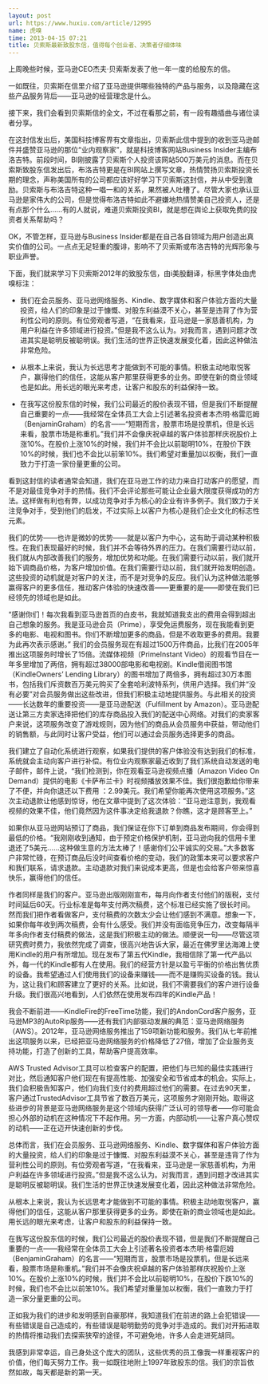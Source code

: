 ```yaml
---
layout: post
url: https://www.huxiu.com/article/12995
name: 虎嗅
time: 2013-04-15 07:21
title: 贝索斯最新致股东信，值得每个创业者、决策者仔细体味
---
```

上周晚些时候，亚马逊CEO杰夫·贝索斯发表了他一年一度的给股东的信。

一如既往，贝索斯在信里介绍了亚马逊提供哪些独特的产品与服务，以及隐藏在这些产品服务背后——亚马逊的经营理念是什么。

接下来，我们会看到贝索斯信的全文，不过在看那之前，有一段有趣插曲与诸位读者分享。

在这封信发出后，美国科技博客界有文章指出，贝索斯此信中提到的收到亚马逊邮件并盛赞亚马逊的那位“业内观察家”，就是科技博客网站Business Insider主编布洛吉特。前段时间，BI刚披露了贝索斯个人投资该网站500万美元的消息。而在贝索斯致股东信发出后，布洛吉特更是在BI网站上撰写文章，热情赞扬贝索斯投资长期的理念，声称美国所有的公司都应该好好学习下贝索斯这封信，并从中受到激励。贝索斯与布洛吉特这种一唱一和的关系，果然被人吐槽了。尽管大家也承认亚马逊是家伟大的公司，但是觉得布洛吉特如此不避嫌地热情赞美自己投资人，还是有点那个什么……有的人就说，难道贝索斯投资BI，就是想在舆论上获取免费的投资者关系帮助吗？

OK，不管怎样，亚马逊与Business Insider都是在自己各自领域为用户创造出真实价值的公司。一点点无足轻重的腹诽，影响不了贝索斯或布洛吉特的光辉形象与职业声誉。

下面，我们就来学习下贝索斯2012年的致股东信，由i美股翻译，标黑字体处由虎嗅标注：

* 我们在会员服务、亚马逊网络服务、Kindle、数字媒体和客户体验方面的大量投资，给人们的印象是过于慷慨、对股东利益漠不关心，甚至是违背了作为营利性公司的原则。有位旁观者写道，“在我看来，亚马逊是一家慈善机构，为用户利益在许多领域进行投资。”但是我不这么认为。对我而言，遇到问题才改进其实是聪明反被聪明误。我们生活的世界正快速发展变化着，因此这种做法非常危险。

* 从根本上来说，我认为长远思考才能做到不可能的事情。积极主动地取悦客户，赢得他们的信任，这能从客户那里获得更多的业务。即使在新的商业领域也是如此。用长远的眼光来考虑，让客户和股东的利益保持一致。

* 在我写这份股东信的时候，我们公司最近的股价表现不错，但是我们不断提醒自己重要的一点——我经常在全体员工大会上引述著名投资者本杰明·格雷厄姆（BenjaminGraham）的名言——“短期而言，股票市场是投票机，但是长远来看，股票市场是称重机。”我们并不会像庆祝卓越的客户体验那样庆祝股价上涨10%。在股价上涨10%的时候，我们并不会比以前聪明10%，在股价下跌10%的时候，我们也不会比以前笨10%。我们希望对重量加以权衡，我们一直致力于打造一家份量更重的公司。

看到这封信的读者通常会知道，我们在亚马逊工作的动力来自打动客户的愿望，而不是对最佳竞争对手的热情。我们不会评论那些可能让企业最大限度获得成功的方法。这样做有利也有弊，以成功竞争对手为核心的企业有许多例子。我们致力于关注竞争对手，受到他们的启发，不过实际上以客户为核心是我们企业文化的标志性元素。

我们的优势——也许是微妙的优势——就是以客户为中心，这有助于调动某种积极性。在我们表现最好的时候，我们并不会等待外界的压力。在我们需要行动以前，我们就从内部改善我们的服务，增加优势和功能。在我们需要行动以前，我们就开始下调商品价格，为客户增加价值。在我们需要行动以前，我们就开始发明创造。这些投资的动机就是对客户的关注，而不是对竞争的反应。我们认为这种做法能够赢得客户的更多信任，推动客户体验的快速改善——更重要的是——即使在我们已经领先的领域也是如此。

“感谢你们！每次我看到亚马逊首页的白皮书，我就知道我支出的费用会得到超出自己想象的服务。我是亚马逊会员（Prime），享受免运费服务，现在我能看到更多的电影、电视和图书。你们不断增加更多的商品，但是不收取更多的费用。我要为此再次表示感谢。” 我们的会员服务现在有超过1500万件商品，比我们在2005年推出这项服务时增长了15倍。流媒体视频（PrimeInstant Video）的观看节目在一年多里增加了两倍，拥有超过38000部电影和电视剧。Kindle借阅图书馆（KindleOwners’ Lending Library）的图书增加了两倍多，拥有超过30万本图书，包括我们斥资数百万美元购买了全套哈利波特系列，供用户选择。我们并“没有必要”对会员服务做出这些改进，但我们积极主动地提供服务。与此相关的投资——长达数年的重要投资——是亚马逊配送（Fulfillment by Amazon）。亚马逊配送让第三方卖家选择把他们的库存商品投入我们的配送中心网络。对我们的卖家客户来说，这项服务改变了游戏规则，因为他们的商品从会员服务中获益，带动他们的销售额，与此同时让客户受益，他们可以通过会员服务选择更多的商品。

我们建立了自动化系统进行观察，如果我们提供的客户体验没有达到我们的标准，系统就会主动向客户进行补偿。有位业内观察家最近收到了我们系统自动发送的电子邮件，邮件上说，“我们检测到，你在观看亚马逊视频点播（Amazon Video On Demand）提供的电影《卡萨布兰卡》时视频播放效果不佳。我们很抱歉给你带来了不便，并向你退还以下费用 ：2.99美元。我们希望你能再次使用这项服务。”这次主动退款让他感到惊讶，他在文章中提到了这次体验：“亚马逊注意到，我观看视频的效果不佳，他们竟然因为这件事决定给我退款？你瞧，这才是顾客至上。”

如果你从亚马逊网站预订了商品，我们保证在你下订单到商品发布期间，你会得到最低的价格。“我刚刚收到通知，由于预定价格保护机制，亚马逊向我的信用卡里退还了5美元……这种做生意的方法太棒了！感谢你们公平诚实的交易。”大多数客户非常忙碌，在预订商品后没时间查看价格的变动，我们的政策本来可以要求客户和我们联系，请求退款。主动退款对我们来说成本更高，但是也会给客户带来惊喜快乐，赢得他们的信任。

作者同样是我们的客户。亚马逊出版刚刚宣布，每月向作者支付他们的版税，支付时间延后60天。行业标准是每年支付两次稿费，这个标准已经实施了很长时间。然而我们把作者看做客户，支付稿费的次数太少会让他们感到不满意。想象一下，如果你每年收到两次稿费，会有什么感受。我们并没有面临竞争压力，改变每隔半年多向作者支付稿费的做法，这是我们积极主动的做法。顺便说一句——尽管这项研究费时费力，我依然完成了调查，很高兴地告诉大家，最近在佛罗里达海滩上使用Kindle的用户有所增加。现在发布了第五代Kindle，我相信除了第一代产品以外，每一代的Kindle都有人在使用。我们的经营方针是以盈亏平衡的价格出售优质的设备。我希望通过人们使用我们的设备来赚钱——而不是赚购买设备的钱。我认为，这让我们和顾客建立了更好的关系。比如说，我们不需要我们的客户进行设备升级。我们很高兴地看到，人们依然在使用发布四年的Kindle产品！

我会不断前进——KindleFire的FreeTime功能，我们的AndonCord客户服务，亚马逊MP3的AutoRip服务——还有我们内部驱动发展的典范：亚马逊网络服务（AWS）。2012年，亚马逊网络服务推出了159项新功能和服务。我们从七年前推出这项服务以来，已经把亚马逊网络服务的价格降低了27倍，增加了企业服务支持功能，打造了创新的工具，帮助客户提高效率。

AWS Trusted Advisor工具可以检查客户的配置，把他们与已知的最佳实践进行对比，然后通知客户他们现在有提高性能、加强安全和节省成本的机会。实际上，我们会积极告知客户，他们向我们支付的费用超过他们的需要。在过去90天里，客户通过TrustedAdvisor工具节省了数百万美元，这项服务才刚刚开始。取得这些进步的背景是亚马逊网络服务是这个领域内获得广泛认可的领导者——你可能会担心外部的动机在这种情况下不起作用。另一方面，内部动机——让客户真心赞叹的动机——正在迈开快速创新的步伐。

总体而言，我们在会员服务、亚马逊网络服务、Kindle、数字媒体和客户体验方面的大量投资，给人们的印象是过于慷慨、对股东利益漠不关心，甚至是违背了作为营利性公司的原则。有位旁观者写道，“在我看来，亚马逊是一家慈善机构，为用户利益在许多领域进行投资。”但是我不这么认为。对我而言，遇到问题才改进其实是聪明反被聪明误。我们生活的世界正快速发展变化着，因此这种做法非常危险。

从根本上来说，我认为长远思考才能做到不可能的事情。积极主动地取悦客户，赢得他们的信任，这能从客户那里获得更多的业务。即使在新的商业领域也是如此。用长远的眼光来考虑，让客户和股东的利益保持一致。

在我写这份股东信的时候，我们公司最近的股价表现不错，但是我们不断提醒自己重要的一点——我经常在全体员工大会上引述著名投资者本杰明·格雷厄姆（BenjaminGraham）的名言——“短期而言，股票市场是投票机，但是长远来看，股票市场是称重机。”我们并不会像庆祝卓越的客户体验那样庆祝股价上涨10%。在股价上涨10%的时候，我们并不会比以前聪明10%，在股价下跌10%的时候，我们也不会比以前笨10%。我们希望对重量加以权衡，我们一直致力于打造一家分量更重的公司。

正如我为我们的进步和发明感到自豪那样，我知道我们在前进的路上会犯错误——有些错误是自己造成的，有些错误是聪明勤劳的竞争对手造成的。我们对开拓进取的热情将推动我们去探索狭窄的途径，不可避免地，许多人会走进死胡同。

我感到非常幸运，自己身处这个庞大的团队，这些优秀的员工像我一样重视客户的价值，他们每天努力工作。我一如既往地附上1997年致股东的信。我们的宗旨依然如故，每天都是新的第一天。


